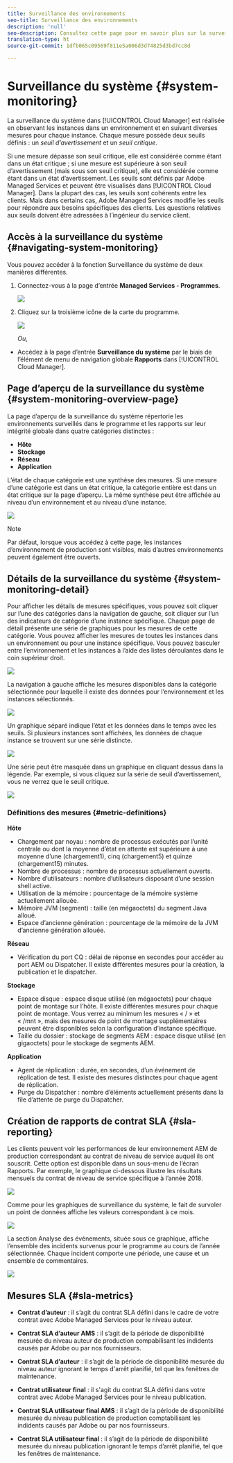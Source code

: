 ```yaml
---
title: Surveillance des environnements
seo-title: Surveillance des environnements
description: 'null'
seo-description: Consultez cette page pour en savoir plus sur la surveillance du système dans Cloud Manager, en observant les instances dans un environnement et en suivant diverses mesures pour chaque instance.
translation-type: ht
source-git-commit: 1dfb065c09569f811e5a006d3d74825d3bd7cc8d

---
```



# Surveillance du système {#system-monitoring}

La surveillance du système dans [!UICONTROL Cloud Manager] est réalisée en observant les instances dans un environnement et en suivant diverses mesures pour chaque instance. Chaque mesure possède deux seuils définis : un *seuil d’avertissement* et un *seuil critique*.

Si une mesure dépasse son seuil critique, elle est considérée comme étant dans un état critique ; si une mesure est supérieure à son seuil d’avertissement (mais sous son seuil critique), elle est considérée comme étant dans un état d’avertissement. Les seuils sont définis par Adobe Managed Services et peuvent être visualisés dans [!UICONTROL Cloud Manager]. Dans la plupart des cas, les seuils sont cohérents entre les clients. Mais dans certains cas, Adobe Managed Services modifie les seuils pour répondre aux besoins spécifiques des clients. Les questions relatives aux seuils doivent être adressées à l’ingénieur du service client.

## Accès à la surveillance du système {#navigating-system-monitoring}

Vous pouvez accéder à la fonction Surveillance du système de deux manières différentes.

1. Connectez-vous à la page d’entrée **Managed Services - Programmes**.

   ![](assets/ProgramLanding.png)

1. Cliquez sur la troisième icône de la carte du programme.

   ![](assets/program-card.png)

   *Ou*,

* Accédez à la page d’entrée **Surveillance du système** par le biais de l’élément de menu de navigation globale **Rapports** dans [!UICONTROL Cloud Manager].


## Page d’aperçu de la surveillance du système {#system-monitoring-overview-page}

La page d’aperçu de la surveillance du système répertorie les environnements surveillés dans le programme et les rapports sur leur intégrité globale dans quatre catégories distinctes :

* **Hôte**
* **Stockage**
* **Réseau**
* **Application**

L’état de chaque catégorie est une synthèse des mesures. Si une mesure d’une catégorie est dans un état critique, la catégorie entière est dans un état critique sur la page d’aperçu. La même synthèse peut être affichée au niveau d’un environnement et au niveau d’une instance.

![](assets/Reports.png)

>[!NOTE]
>
>Par défaut, lorsque vous accédez à cette page, les instances d’environnement de production sont visibles, mais d’autres environnements peuvent également être ouverts.

## Détails de la surveillance du système {#system-monitoring-detail}

Pour afficher les détails de mesures spécifiques, vous pouvez soit cliquer sur l’une des catégories dans la navigation de gauche, soit cliquer sur l’un des indicateurs de catégorie d’une instance spécifique. Chaque page de détail présente une série de graphiques pour les mesures de cette catégorie. Vous pouvez afficher les mesures de toutes les instances dans un environnement ou pour une instance spécifique. Vous pouvez basculer entre l’environnement et les instances à l’aide des listes déroulantes dans le coin supérieur droit.

![](assets/System_Monitoring1.png)

La navigation à gauche affiche les mesures disponibles dans la catégorie sélectionnée pour laquelle il existe des données pour l’environnement et les instances sélectionnés.

![](assets/System_Monitoring2.png)

Un graphique séparé indique l’état et les données dans le temps avec les seuils. Si plusieurs instances sont affichées, les données de chaque instance se trouvent sur une série distincte.

![](assets/System-Monitoring3.png)

Une série peut être masquée dans un graphique en cliquant dessus dans la légende.
Par exemple, si vous cliquez sur la série de seuil d’avertissement, vous ne verrez que le seuil critique.

![](assets/System_Monitoring4.png)

### Définitions des mesures {#metric-definitions}

**Hôte**

* Chargement par noyau : nombre de processus exécutés par l’unité centrale ou dont la moyenne d’état en attente est supérieure à une moyenne d’une (chargement1), cinq (chargement5) et quinze (chargement15) minutes.
* Nombre de processus : nombre de processus actuellement ouverts.
* Nombre d’utilisateurs : nombre d’utilisateurs disposant d’une session shell active.
* Utilisation de la mémoire : pourcentage de la mémoire système actuellement allouée.
* Mémoire JVM (segment) : taille (en mégaoctets) du segment Java alloué.
* Espace d’ancienne génération : pourcentage de la mémoire de la JVM d’ancienne génération allouée.

**Réseau**

* Vérification du port CQ : délai de réponse en secondes pour accéder au port AEM ou Dispatcher. Il existe différentes mesures pour la création, la publication et le dispatcher.

**Stockage**

* Espace disque : espace disque utilisé (en mégaoctets) pour chaque point de montage sur l’hôte. Il existe différentes mesures pour chaque point de montage. Vous verrez au minimum les mesures « / » et « /mnt », mais des mesures de point de montage supplémentaires peuvent être disponibles selon la configuration d’instance spécifique.
* Taille du dossier : stockage de segments AEM : espace disque utilisé (en gigaoctets) pour le stockage de segments AEM.

**Application**

* Agent de réplication : durée, en secondes, d’un événement de réplication de test. Il existe des mesures distinctes pour chaque agent de réplication.
* Purge du Dispatcher : nombre d’éléments actuellement présents dans la file d’attente de purge du Dispatcher.

## Création de rapports de contrat SLA {#sla-reporting}

Les clients peuvent voir les performances de leur environnement AEM de production correspondant au contrat de niveau de service auquel ils ont souscrit. Cette option est disponible dans un sous-menu de l’écran Rapports.
Par exemple, le graphique ci-dessous illustre les résultats mensuels du contrat de niveau de service spécifique à l’année 2018.

![](assets/sla-reporting1.png)

Comme pour les graphiques de surveillance du système, le fait de survoler un point de données affiche les valeurs correspondant à ce mois.

![](assets/sla-reporting2.png)

La section Analyse des événements, située sous ce graphique, affiche l’ensemble des incidents survenus pour le programme au cours de l’année sélectionnée. Chaque incident comporte une période, une cause et un ensemble de commentaires.

![](assets/sla-reporting3.png)

## Mesures SLA {#sla-metrics}

* **Contrat d’auteur** : il s’agit du contrat SLA défini dans le cadre de votre contrat avec Adobe Managed Services pour le niveau auteur.

* **Contrat SLA d’auteur AMS** : il s’agit de la période de disponibilité mesurée du niveau auteur de production compabilisant les indidents causés par Adobe ou par nos fournisseurs.

* **Contrat SLA d’auteur** : il s’agit de la période de disponibilité mesurée du niveau auteur ignorant le temps d&#39;arrêt planifié, tel que les fenêtres de maintenance.

* **Contrat utilisateur final** : il s&#39;agit du contrat SLA défini dans votre contrat avec Adobe Managed Services pour le niveau publication.

* **Contrat SLA utilisateur final AMS** : il s’agit de la période de disponibilité mesurée du niveau publication de production comptabilisant les indidents causés par Adobe ou par nos fournisseurs.

* **Contrat SLA utilisateur final** : il s’agit de la période de disponibilité mesurée du niveau publication ignorant le temps d’arrêt planifié, tel que les fenêtres de maintenance.